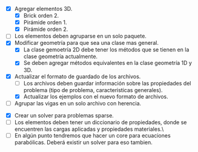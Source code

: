 -   [x] Agregar elementos 3D.
    -   [x] Brick orden 2.
    -   [x] Pirámide orden 1.
    -   [x] Pirámide orden 2.
-   [ ] Los elementos deben agruparse en un solo paquete.
-   [x] Modificar geometría para que sea una clase mas general.
    -   [x] La clase gemoetría 2D debe tener los métodos que se tienen en la clase geometría actualmente.
    -   [x] Se deben agregar métodos equivalentes en la clase geometría 1D y 3D.
-   [x] Actualizar el formato de guardado de los archivos.
    -   [ ] Los archivos deben guardar información sobre las propiedades del problema (tipo de problema, caracteristicas generales).
    -   [x] Actualizar los ejemplos con el nuevo formato de archivos.
-   [ ] Agrupar las vigas en un solo archivo con herencia.
<!-- -   [ ] La clase ODE2D no esta finalizada. Poisson 2D y Torson 2D deben heredan de ODE2D. -->
-   [x] Crear un solver para problemas sparse.
-   [ ] Los elementos deben tener un diccionario de propiedades, donde se encuentren las cargas aplicadas y propiedades materiales.\
-   [ ] En algún punto tendremos que hacer un core para ecuaciones parabólicas. Deberá existir un solver para eso tambien.
